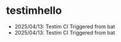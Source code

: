 # testimhello
- 2025/04/13: Testim CI Triggered from bat 
- 2025/04/13: Testim CI Triggered from bat 
